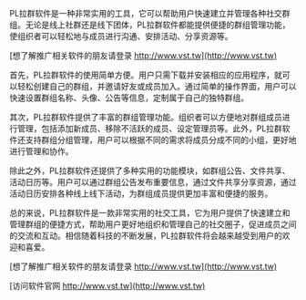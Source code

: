 PL拉群软件是一种非常实用的工具，它可以帮助用户快速建立并管理各种社交群组。无论是线上社群还是线下团体，PL拉群软件都能提供便捷的群组管理功能，使组织者可以轻松地与成员进行沟通、安排活动、分享资源等。

[想了解推广相关软件的朋友请登录 http://www.vst.tw](http://www.vst.tw)

首先，PL拉群软件的使用简单方便。用户只需下载并安装相应的应用程序，就可以轻松创建自己的群组，并邀请好友或成员加入。通过简单的操作界面，用户可以快速设置群组名称、头像、公告等信息，定制属于自己的独特群组。

其次，PL拉群软件提供了丰富的群组管理功能。组织者可以方便地对群组成员进行管理，包括添加新成员、移除不活跃的成员、设定管理员等。此外，PL拉群软件还支持群组分组管理，用户可以根据不同的需求将成员分成不同的小组，更好地进行管理和协作。

除此之外，PL拉群软件还提供了多种实用的功能模块，如群组公告、文件共享、活动日历等。用户可以通过群组公告发布重要信息，通过文件共享分享资源，通过活动日历安排各种线上线下活动，为群组成员提供更加丰富和便捷的服务。

总的来说，PL拉群软件是一款非常实用的社交工具，它为用户提供了快速建立和管理群组的便捷方式，帮助用户更好地组织和管理自己的社交圈子，促进成员之间的交流和互动。相信随着科技的不断发展，PL拉群软件将会越来越受到用户的欢迎和喜爱。

[想了解推广相关软件的朋友请登录 http://www.vst.tw](http://www.vst.tw)


[访问软件官网 http://www.vst.tw](http://www.vst.tw)
